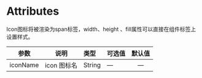 # Attributes

Icon图标将被渲染为span标签，width、height 、fill属性可以直接在组件标签上设置样式。

   参数   |   说明   |   类型	   |   可选值   |   默认值   
---- |:----:|:---- |:---- |:----:|
   iconName   |   icon 图标名   |   String   |   —   |   —   
